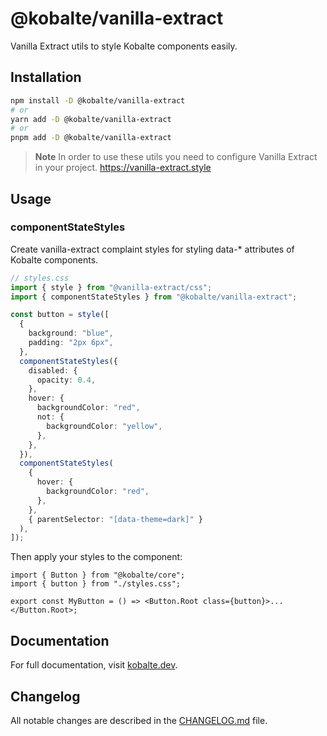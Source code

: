 # @kobalte/vanilla-extract

Vanilla Extract utils to style Kobalte components easily.

## Installation

```bash
npm install -D @kobalte/vanilla-extract
# or
yarn add -D @kobalte/vanilla-extract
# or
pnpm add -D @kobalte/vanilla-extract
```

> **Note** In order to use these utils you need to configure Vanilla Extract in your project. https://vanilla-extract.style

## Usage

### componentStateStyles

Create vanilla-extract complaint styles for styling data-\* attributes of Kobalte components.

```ts
// styles.css
import { style } from "@vanilla-extract/css";
import { componentStateStyles } from "@kobalte/vanilla-extract";

const button = style([
  {
    background: "blue",
    padding: "2px 6px",
  },
  componentStateStyles({
    disabled: {
      opacity: 0.4,
    },
    hover: {
      backgroundColor: "red",
      not: {
        backgroundColor: "yellow",
      },
    },
  }),
  componentStateStyles(
    {
      hover: {
        backgroundColor: "red",
      },
    },
    { parentSelector: "[data-theme=dark]" }
  ),
]);
```

Then apply your styles to the component:

```tsx
import { Button } from "@kobalte/core";
import { button } from "./styles.css";

export const MyButton = () => <Button.Root class={button}>...</Button.Root>;
```

## Documentation

For full documentation, visit [kobalte.dev](https://kobalte.dev/docs/overview/styling#using-the-vanilla-extract-plugin).

## Changelog

All notable changes are described in the [CHANGELOG.md](./CHANGELOG.md) file.
